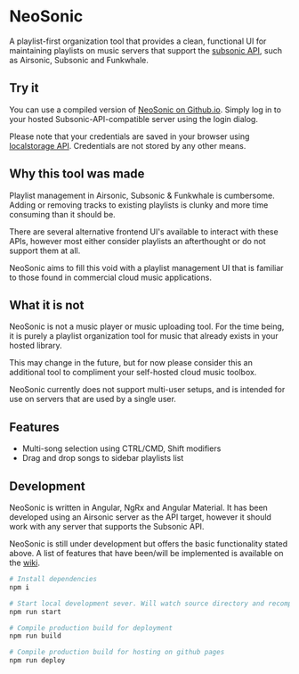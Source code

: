 # NeoSonic

A playlist-first organization tool that provides a clean, functional UI for maintaining playlists on music servers that support the [subsonic API](http://www.subsonic.org/), such as Airsonic, Subsonic and Funkwhale.

## Try it

You can use a compiled version of [NeoSonic on Github.io](https://telekineticyeti.github.io/neosonic/). Simply log in to your hosted Subsonic-API-compatible server using the login dialog.

Please note that your credentials are saved in your browser using [localstorage API](https://developer.mozilla.org/en-US/docs/Web/API/Window/localStorage). Credentials are not stored by any other means.

## Why this tool was made

Playlist management in Airsonic, Subsonic & Funkwhale is cumbersome. Adding or removing tracks to existing playlists is clunky and more time consuming than it should be.

There are several alternative frontend UI's available to interact with these APIs, however most either consider playlists an afterthought or do not support them at all.

NeoSonic aims to fill this void with a playlist management UI that is familiar to those found in commercial cloud music applications.

## What it is not

NeoSonic is not a music player or music uploading tool. For the time being, it is purely a playlist organization tool for music that already exists in your hosted library.

This may change in the future, but for now please consider this an additional tool to compliment your self-hosted cloud music toolbox.

NeoSonic currently does not support multi-user setups, and is intended for use on servers that are used by a single user.

## Features

- Multi-song selection using CTRL/CMD, Shift modifiers
- Drag and drop songs to sidebar playlists list

## Development

NeoSonic is written in Angular, NgRx and Angular Material. It has been developed using an Airsonic server as the API target, however it should work with any server that supports the Subsonic API.

NeoSonic is still under development but offers the basic functionality stated above. A list of features that have been/will be implemented is available on the [wiki](https://github.com/telekineticyeti/neosonic/wiki).

```sh
# Install dependencies
npm i

# Start local development sever. Will watch source directory and recompile app on changes
npm run start

# Compile production build for deployment
npm run build

# Compile production build for hosting on github pages
npm run deploy
```
